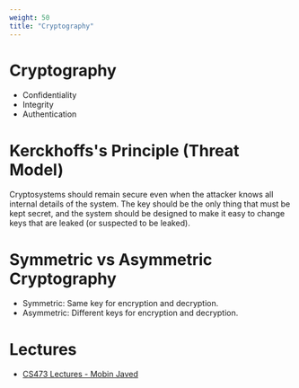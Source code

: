```yaml
---
weight: 50
title: "Cryptography"
---
```


# Cryptography

- Confidentiality
- Integrity
- Authentication

# Kerckhoffs's Principle (Threat Model)

Cryptosystems should remain secure even when the attacker knows all internal details of the system. The key should be the only thing that must be kept secret, and the system should be designed to make it easy to change keys that are leaked (or suspected to be leaked).

# Symmetric vs Asymmetric Cryptography

- Symmetric: Same key for encryption and decryption.
- Asymmetric: Different keys for encryption and decryption.

# Lectures

- [CS473 Lectures - Mobin Javed](https://www.youtube.com/playlist?list=PLzdEYvQEExDrq7SkPd2EzySF0AnLeJbvf)
